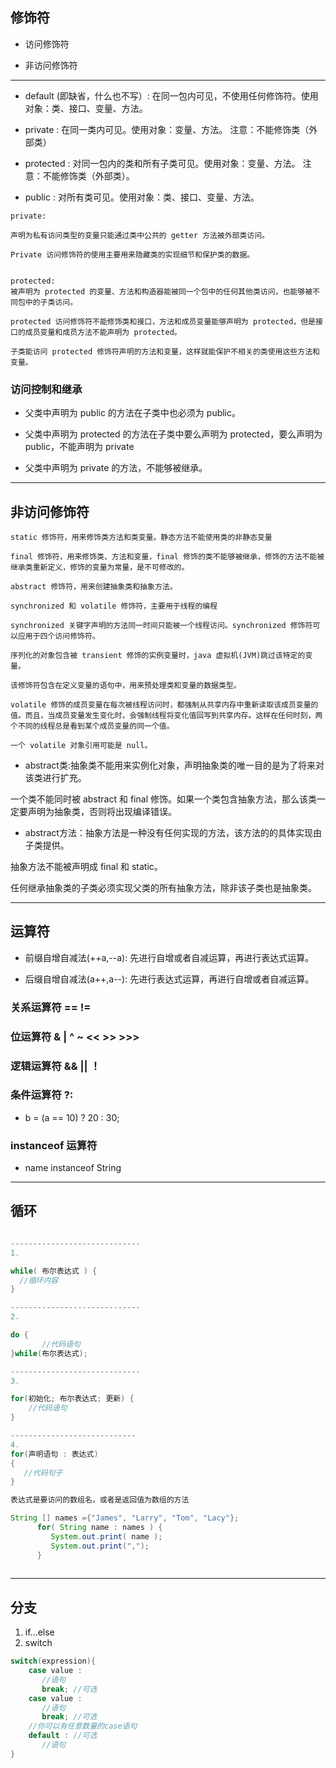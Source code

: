## 修饰符

- 访问修饰符

- 非访问修饰符

---

- default (即缺省，什么也不写）: 在同一包内可见，不使用任何修饰符。使用对象：类、接口、变量、方法。

- private : 在同一类内可见。使用对象：变量、方法。 注意：不能修饰类（外部类）

- protected : 对同一包内的类和所有子类可见。使用对象：变量、方法。 注意：不能修饰类（外部类）。

- public : 对所有类可见。使用对象：类、接口、变量、方法。

``` shell
private:

声明为私有访问类型的变量只能通过类中公共的 getter 方法被外部类访问。

Private 访问修饰符的使用主要用来隐藏类的实现细节和保护类的数据。


protected:
被声明为 protected 的变量、方法和构造器能被同一个包中的任何其他类访问，也能够被不同包中的子类访问。

protected 访问修饰符不能修饰类和接口，方法和成员变量能够声明为 protected，但是接口的成员变量和成员方法不能声明为 protected。

子类能访问 protected 修饰符声明的方法和变量，这样就能保护不相关的类使用这些方法和变量。
```

### 访问控制和继承

- 父类中声明为 public 的方法在子类中也必须为 public。

- 父类中声明为 protected 的方法在子类中要么声明为 protected，要么声明为 public，不能声明为 private

- 父类中声明为 private 的方法，不能够被继承。

---

## 非访问修饰符

``` shell
static 修饰符，用来修饰类方法和类变量。静态方法不能使用类的非静态变量

final 修饰符，用来修饰类、方法和变量，final 修饰的类不能够被继承，修饰的方法不能被继承类重新定义，修饰的变量为常量，是不可修改的。

abstract 修饰符，用来创建抽象类和抽象方法。

synchronized 和 volatile 修饰符，主要用于线程的编程

synchronized 关键字声明的方法同一时间只能被一个线程访问。synchronized 修饰符可以应用于四个访问修饰符。

序列化的对象包含被 transient 修饰的实例变量时，java 虚拟机(JVM)跳过该特定的变量。

该修饰符包含在定义变量的语句中，用来预处理类和变量的数据类型。

volatile 修饰的成员变量在每次被线程访问时，都强制从共享内存中重新读取该成员变量的值。而且，当成员变量发生变化时，会强制线程将变化值回写到共享内存。这样在任何时刻，两个不同的线程总是看到某个成员变量的同一个值。

一个 volatile 对象引用可能是 null。

```

- abstract类:抽象类不能用来实例化对象，声明抽象类的唯一目的是为了将来对该类进行扩充。

一个类不能同时被 abstract 和 final 修饰。如果一个类包含抽象方法，那么该类一定要声明为抽象类，否则将出现编译错误。

- abstract方法：抽象方法是一种没有任何实现的方法，该方法的的具体实现由子类提供。

抽象方法不能被声明成 final 和 static。

任何继承抽象类的子类必须实现父类的所有抽象方法，除非该子类也是抽象类。

---

## 运算符

- 前缀自增自减法(++a,--a): 先进行自增或者自减运算，再进行表达式运算。

- 后缀自增自减法(a++,a--): 先进行表达式运算，再进行自增或者自减运算。

### 关系运算符 ==   !=

### 位运算符 &  |  ^  ~  <<  >>  >>>

### 逻辑运算符  &&  ||  ！

### 条件运算符  ?:

-   b = (a == 10) ? 20 : 30;

### instanceof 运算符

- name instanceof String

---

## 循环

``` java

-----------------------------
1.

while( 布尔表达式 ) {
  //循环内容
}

-----------------------------
2.

do {
       //代码语句
}while(布尔表达式);

-----------------------------
3.

for(初始化; 布尔表达式; 更新) {
    //代码语句
}

----------------------------
4.
for(声明语句 : 表达式)
{
   //代码句子
}

表达式是要访问的数组名，或者是返回值为数组的方法

String [] names ={"James", "Larry", "Tom", "Lacy"};
      for( String name : names ) {
         System.out.print( name );
         System.out.print(",");
      }
	  
```

---

## 分支

1. if...else 
2. switch

``` java
switch(expression){
    case value :
       //语句
       break; //可选
    case value :
       //语句
       break; //可选
    //你可以有任意数量的case语句
    default : //可选
       //语句
}
```
